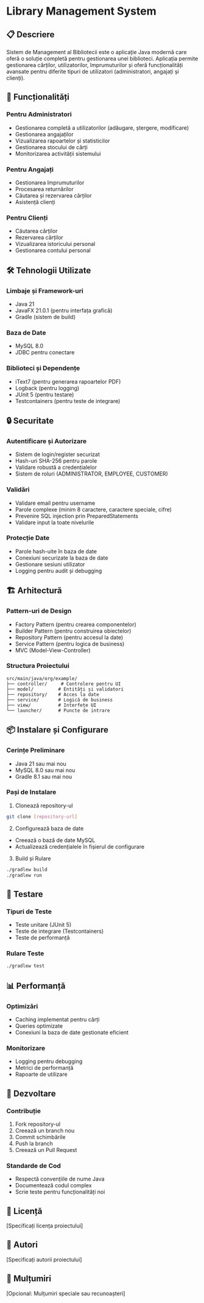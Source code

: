 # Library Management System

## 📋 Descriere
Sistem de Management al Bibliotecii este o aplicație Java modernă care oferă o soluție completă pentru gestionarea unei biblioteci. Aplicația permite gestionarea cărților, utilizatorilor, împrumuturilor și oferă funcționalități avansate pentru diferite tipuri de utilizatori (administratori, angajați și clienți).

## 🚀 Funcționalități

### Pentru Administratori
- Gestionarea completă a utilizatorilor (adăugare, ștergere, modificare)
- Gestionarea angajaților
- Vizualizarea rapoartelor și statisticilor
- Gestionarea stocului de cărți
- Monitorizarea activității sistemului

### Pentru Angajați
- Gestionarea împrumuturilor
- Procesarea returnărilor
- Căutarea și rezervarea cărților
- Asistență clienți

### Pentru Clienți
- Căutarea cărților
- Rezervarea cărților
- Vizualizarea istoricului personal
- Gestionarea contului personal

## 🛠 Tehnologii Utilizate

### Limbaje și Framework-uri
- Java 21
- JavaFX 21.0.1 (pentru interfața grafică)
- Gradle (sistem de build)

### Baza de Date
- MySQL 8.0
- JDBC pentru conectare

### Biblioteci și Dependențe
- iText7 (pentru generarea rapoartelor PDF)
- Logback (pentru logging)
- JUnit 5 (pentru testare)
- Testcontainers (pentru teste de integrare)

## 🔒 Securitate

### Autentificare și Autorizare
- Sistem de login/register securizat
- Hash-uri SHA-256 pentru parole
- Validare robustă a credențialelor
- Sistem de roluri (ADMINISTRATOR, EMPLOYEE, CUSTOMER)

### Validări
- Validare email pentru username
- Parole complexe (minim 8 caractere, caractere speciale, cifre)
- Prevenire SQL injection prin PreparedStatements
- Validare input la toate nivelurile

### Protecție Date
- Parole hash-uite în baza de date
- Conexiuni securizate la baza de date
- Gestionare sesiuni utilizator
- Logging pentru audit și debugging

## 🏗 Arhitectură

### Pattern-uri de Design
- Factory Pattern (pentru crearea componentelor)
- Builder Pattern (pentru construirea obiectelor)
- Repository Pattern (pentru accesul la date)
- Service Pattern (pentru logica de business)
- MVC (Model-View-Controller)

### Structura Proiectului
```
src/main/java/org/example/
├── controller/     # Controlere pentru UI
├── model/         # Entități și validatori
├── repository/    # Acces la date
├── service/       # Logică de business
├── view/          # Interfețe UI
└── launcher/      # Puncte de intrare
```

## 📦 Instalare și Configurare

### Cerințe Preliminare
- Java 21 sau mai nou
- MySQL 8.0 sau mai nou
- Gradle 8.1 sau mai nou

### Pași de Instalare
1. Clonează repository-ul
```bash
git clone [repository-url]
```

2. Configurează baza de date
- Creează o bază de date MySQL
- Actualizează credențialele în fișierul de configurare

3. Build și Rulare
```bash
./gradlew build
./gradlew run
```

## 🧪 Testare

### Tipuri de Teste
- Teste unitare (JUnit 5)
- Teste de integrare (Testcontainers)
- Teste de performanță

### Rulare Teste
```bash
./gradlew test
```

## 📊 Performanță

### Optimizări
- Caching implementat pentru cărți
- Queries optimizate
- Conexiuni la baza de date gestionate eficient

### Monitorizare
- Logging pentru debugging
- Metrici de performanță
- Rapoarte de utilizare

## 🔄 Dezvoltare

### Contribuție
1. Fork repository-ul
2. Creează un branch nou
3. Commit schimbările
4. Push la branch
5. Creează un Pull Request

### Standarde de Cod
- Respectă convențiile de nume Java
- Documentează codul complex
- Scrie teste pentru funcționalități noi

## 📝 Licență
[Specificați licența proiectului]

## 👥 Autori
[Specificați autorii proiectului]

## 🙏 Mulțumiri
[Opcional: Mulțumiri speciale sau recunoașteri]